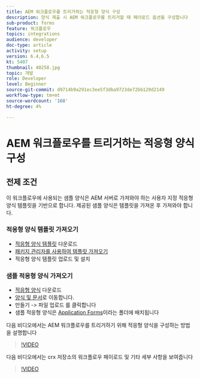 ```yaml
---
title: AEM 워크플로우를 트리거하는 적응형 양식 구성
description: 양식 제출 시 AEM 워크플로우를 트리거할 때 페이로드 옵션을 구성합니다
sub-product: forms
feature: 워크플로우
topics: integrations
audience: developer
doc-type: article
activity: setup
version: 6.4,6.5
kt: 5407
thumbnail: 40258.jpg
topic: 개발
role: Developer
level: Beginner
source-git-commit: d9714b9a291ec3ee5f3dba9723de72bb120d2149
workflow-type: tm+mt
source-wordcount: '168'
ht-degree: 4%

---
```



# AEM 워크플로우를 트리거하는 적응형 양식 구성

## 전제 조건

이 워크플로우에 사용되는 샘플 양식은 AEM 서버로 가져와야 하는 사용자 지정 적응형 양식 템플릿을 기반으로 합니다. 제공된 샘플 양식은 템플릿을 가져온 후 가져와야 합니다.

### 적응형 양식 템플릿 가져오기

* [적응형 양식 템플릿](assets/af-form-template.zip) 다운로드
* [패키지 관리자를 사용하여 템플릿 가져오기](http://localhost:4502/crx/packmgr/index.jsp)
* 적응형 양식 템플릿 업로드 및 설치

### 샘플 적응형 양식 가져오기

* [적응형 양식](assets/peak-application-form.zip) 다운로드
* [양식 및 문서](http://localhost:4502/aem/forms.html/content/dam/formsanddocuments)로 이동합니다.
* 만들기 -> 파일 업로드 를 클릭합니다
* 샘플 적응형 양식은 [Application Forms](http://localhost:4502/aem/forms.html/content/dam/formsanddocuments/applicationforms)이라는 폴더에 배치됩니다

다음 비디오에서는 AEM 워크플로우를 트리거하기 위해 적응형 양식을 구성하는 방법을 설명합니다
>[!VIDEO](https://video.tv.adobe.com/v/40258/?quality=9&learn=on)

다음 비디오에서는 crx 저장소의 워크플로우 페이로드 및 기타 세부 사항을 보여줍니다

>[!VIDEO](https://video.tv.adobe.com/v/40259/?quality=9&learn=on)



